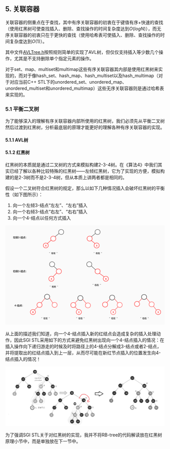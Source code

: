 ## 5. 关联容器

关联容器的侧重点在于查找，其中有序关联容器的初衷在于键值有序+快速的查找（使用红黑树可使查找插入、删除、查找操作的时间复杂度达到$O(logN)$），而无序关联容器的初衷只在于更快的查找（使用哈希表可使插入、删除、查找操作的时间复杂度达到$O(1)$）。

其中文件[AVLTree.h](AVLTree.h)按照规则简单的实现了AVL树，但仅仅支持插入等少数几个操作，尤其是不支持删除单个指定元素的操作。

对于set、map、multiset和multimap这些有序关联容器其内部是使用红黑树来实现的，而对于像hash_set、hash_map、hash_multiset以及hash_multimap（对于对应当前C++ STL下的unordered_set、unordered_map、unordered_multiset和unordered_multimap）这些无序关联容器则是通过哈希表来实现的。



### 5.1 平衡二叉树

为了能够深入的理解有序关联容器内部所使用的红黑树，我们必须先从平衡二叉树然后过渡到红黑树，分析最底层的原理才能更好的理解各种有序关联容器的实现。

#### 5.1.1 AVL树



#### 5.1.2 红黑树

红黑树的本质就是通过二叉树的方式来模拟构建2-3-4树。在《算法4》中我们其实已经了解以各种比较特殊的红黑树——左倾红黑树，它为了实现的方便，模拟构建的是2-3树而不是2-3-4树，但从本质上讲两者都是相同的。

假设一个二叉树符合红黑树的规定，那么以如下几种情况插入会破坏红黑树的平衡性（如下图所示）：

1. 向一个左倾3-结点“左左”、“左右”插入
2. 向一个右倾3-结点“右左”、“右右”插入
3. 向一个4-结点以任何方式插入

<img src="../../image/红黑树插入.jpg" alt="红黑树插入" style="zoom: 50%;" />



从上面的描述我们知道，向一个4-结点插入新的红结点会造成复杂的插入处理动作，因此SGI STL采用如下的方式来避免红黑树出现向一个4-结点插入的情况：在插入操作向下递归游走的时候及时将路径上的4-结点分解成3-结点或者2-结点，并将提取出的红结点插入到上一层，从而尽可能在新红节点插入的位置发生向4-结点插入的情况！

<img src="../../image/屏幕截图 2021-01-22 231315.png" alt="屏幕截图 2021-01-22 231315" style="zoom:65%;" />

为了强调SGI STL关于对红黑树的实现，我并不将RB-tree的代码解读放在红黑树原理小节中，而是单独放在下一节中。



